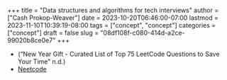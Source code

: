 +++
title = "Data structures and algorithms for tech interviews"
author = ["Cash Prokop-Weaver"]
date = 2023-10-20T06:46:00-07:00
lastmod = 2023-11-10T10:39:19-08:00
tags = ["concept", "concept"]
categories = ["concept"]
draft = false
slug = "08df108f-c080-414d-a2ce-99020b8ce0e7"
+++

-   (“New Year Gift - Curated List of Top 75 LeetCode Questions to Save Your Time” n.d.)
-   [Neetcode](https://neetcode.io/roadmap)
